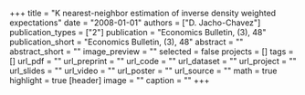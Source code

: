 +++
title = "K nearest-neighbor estimation of inverse density weighted expectations"
date = "2008-01-01"
authors = ["D. Jacho-Chavez"]
publication_types = ["2"]
publication = "Economics Bulletin, (3), 48"
publication_short = "Economics Bulletin, (3), 48"
abstract = ""
abstract_short = ""
image_preview = ""
selected = false
projects = []
tags = []
url_pdf = ""
url_preprint = ""
url_code = ""
url_dataset = ""
url_project = ""
url_slides = ""
url_video = ""
url_poster = ""
url_source = ""
math = true
highlight = true
[header]
image = ""
caption = ""
+++
